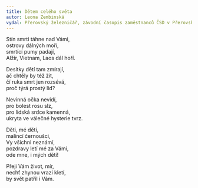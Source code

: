 ```yaml
---
title: Dětem celého světa 
autor: Leona Zembinská
vydal: Přerovský železničář, závodní časopis zaměstnanců ČSD v Přerovském železničním uzlu, 1962
---
```


Stín smrti táhne nad Vámi,  
ostrovy dálných moří,   
smrtící pumy padají,   
Alžír, Vietnam, Laos dál hoří.

Desítky dětí tam zmírají,  
ač chtěly by též žít,   
čí ruka smrt jen rozsévá,   
proč týrá prostý lid?

Nevinná očka nevidí,   
pro bolest rosu slz,  
pro lidská srdce kamenná,   
ukryta ve válečné hysterie tvrz.

Děti, mé děti,   
malincí černoušci,   
Vy všichni neznámí,  
pozdravy letí mé za Vámi,  
ode mne, i mých dětí!

Přeji Vám život, mír,  
nechť zhynou vrazi kletí,   
by svět patřil i Vám.
